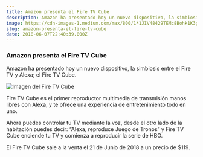 ```yaml
---
title: Amazon presenta el Fire TV Cube
description: Amazon ha presentado hoy un nuevo dispositivo, la simbiosis entre el Fire TV y Alexa; el Fire TV Cube.
image: https://cdn-images-1.medium.com/max/800/1*1JIV48429TEMc8Bohk1K3g.jpeg
slug: amazon-presenta-el-fire-tv-cube
date: 2018-06-07T22:40:39.000Z
---
```


### Amazon presenta el Fire TV Cube

Amazon ha presentado hoy un nuevo dispositivo, la simbiosis entre el Fire TV y Alexa; el Fire TV Cube.

![Imagen del Fire TV Cube](https://cdn-images-1.medium.com/max/800/1*1JIV48429TEMc8Bohk1K3g.jpeg)

Fire TV Cube es el primer reproductor multimedia de transmisión manos libres con Alexa, y te ofrece una experiencia de entretenimiento todo en uno.

Ahora puedes controlar tu TV mediante la voz, desde el otro lado de la habitación puedes decir: “Alexa, reproduce Juego de Tronos” y Fire TV Cube enciende tu TV y comienza a reproducir la serie de HBO.

El Fire TV Cube sale a la venta el 21 de Junio de 2018 a un precio de $119.
